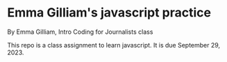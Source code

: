 # Emma Gilliam's javascript practice

By Emma Gilliam, Intro Coding for Journalists class

This repo is a class assignment to learn javascript. It is due September 29, 2023.
